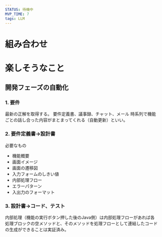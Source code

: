 ```yaml
---
STATUS: 待機中
MVP_TIME: 7
tags: LLM
---
```

# 組み合わせ


# 楽しそうなこと
## 開発フェーズの自動化
### 1. 要件
最新の正解を取得する。
要件定義書、議事録、チャット、メール
時系列で機能ごとの話し合った内容がまとまってくれる（自動更新）といい。


### 2. 要件定義書→設計書
必要なもの
- 機能概要
- 画面イメージ
- 画面の遷移図
- 入力フォームのしきい値
- 内部処理フロー
- エラーパターン
- 入出力のフォーマット

### 3. 設計書→コード、テスト
内部処理（機能の実行ボタン押した後のJava側）は内部処理フローがあれば各処理ブロックの空メソッドと、そのメソッドを処理フローとして連結したコードの生成ができることは実証済み。